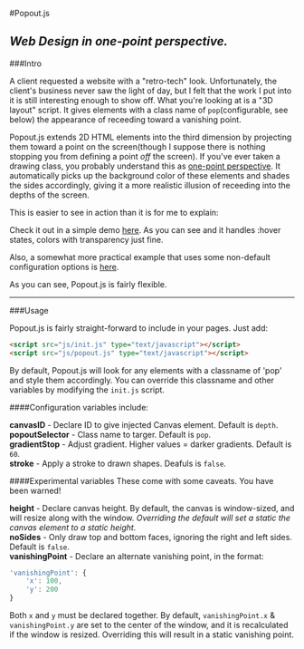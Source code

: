 #Popout.js
## *Web Design in one-point perspective.*


###Intro 

A client requested a website with a "retro-tech" look. Unfortunately, the client's business never saw the light of day, but I felt that the work I put into it is still interesting enough to show off. What you're looking at is a "3D layout" script. It gives elements with a class name of `pop`(configurable, see below) the appearance of receeding toward a vanishing point. 

Popout.js extends 2D HTML elements into the third dimension by projecting them toward a point on the screen(though I suppose there is nothing stopping you from defining a point *off* the screen). If you've ever taken a drawing class, you probably understand this as [one-point perspective](http://drawsketch.about.com/od/perspective/ss/1ptperspective.htm). It automatically picks up the background color of these elements and shades the sides accordingly, giving it a more realistic illusion of receeding into the depths of the screen.

This is easier to see in action than it is for me to explain:

Check it out in a simple demo [here](http://lowtolerance.github.com/Popout.js). As you can see and it handles :hover states, colors with transparency just fine.

Also, a somewhat more practical example that uses some non-default configuration options is [here](http://lowtolerance.github.com/Popout.js/generica).

As you can see, Popout.js is fairly flexible.

---------------------

###Usage

Popout.js is fairly straight-forward to include in your pages. Just add:

```html
<script src="js/init.js" type="text/javascript"></script>	
<script src="js/popout.js" type="text/javascript"></script>
```


By default, Popout.js will look for any elements with a classname of 'pop' and style them accordingly. You can override this classname and other variables by modifying the `init.js` script.

####Configuration variables include:

**canvasID** - Declare ID to give injected Canvas element. Default is `depth`.  
**popoutSelector** - Class name to targer. Default is `pop`.  
**gradientStop** - Adjust gradient. Higher values = darker gradients. Default is `60`.  
**stroke** - Apply a stroke to drawn shapes. Deafuls is `false`.  

####Experimental variables
These come with some caveats. You have been warned!

**height** - Declare canvas height. By default, the canvas is window-sized, and will resize along with the window. *Overriding the default will set a static the canvas element to a static height.*  
**noSides** - Only draw top and bottom faces, ignoring the right and left sides. Default is `false`.  
**vanishingPoint** - Declare an alternate vanishing point, in the format:

```javascript
'vanishingPoint': {
	'x': 100,
	'y': 200
}
```

Both `x` and `y` must be declared together. By default, `vanishingPoint.x` & `vanishingPoint.y` are set to the center of the window, and it is recalculated if the window is resized. Overriding this will result in a static vanishing point.

